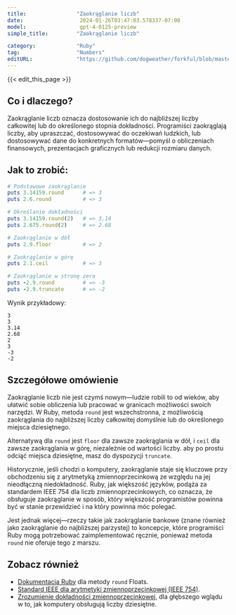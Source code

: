 ```yaml
---
title:                "Zaokrąglanie liczb"
date:                  2024-01-26T03:47:03.578337-07:00
model:                 gpt-4-0125-preview
simple_title:         "Zaokrąglanie liczb"

category:             "Ruby"
tag:                  "Numbers"
editURL:              "https://github.com/dogweather/forkful/blob/master/content/pl/ruby/rounding-numbers.md"
---
```


{{< edit_this_page >}}

## Co i dlaczego?
Zaokrąglanie liczb oznacza dostosowanie ich do najbliższej liczby całkowitej lub do określonego stopnia dokładności. Programiści zaokrąglają liczby, aby upraszczać, dostosowywać do oczekiwań ludzkich, lub dostosowywać dane do konkretnych formatów—pomyśl o obliczeniach finansowych, prezentacjach graficznych lub redukcji rozmiaru danych.

## Jak to zrobić:

```Ruby
# Podstawowe zaokrąglanie
puts 3.14159.round      # => 3
puts 2.6.round          # => 3

# Określanie dokładności
puts 3.14159.round(2)   # => 3.14
puts 2.675.round(2)     # => 2.68

# Zaokrąglanie w dół
puts 2.9.floor          # => 2

# Zaokrąglanie w górę
puts 2.1.ceil           # => 3

# Zaokrąglanie w stronę zera
puts -2.9.round         # => -3
puts -2.9.truncate      # => -2
```

Wynik przykładowy:
```
3
3
3.14
2.68
2
3
-3
-2
```

## Szczegółowe omówienie
Zaokrąglanie liczb nie jest czymś nowym—ludzie robili to od wieków, aby ułatwić sobie obliczenia lub pracować w granicach możliwości swoich narzędzi. W Ruby, metoda `round` jest wszechstronna, z możliwością zaokrąglania do najbliższej liczby całkowitej domyślnie lub do określonego miejsca dziesiętnego.

Alternatywą dla `round` jest `floor` dla zawsze zaokrąglania w dół, i `ceil` dla zawsze zaokrąglania w górę, niezależnie od wartości liczby. aby po prostu odciąć miejsca dziesiętne, masz do dyspozycji `truncate`.

Historycznie, jeśli chodzi o komputery, zaokrąglanie staje się kluczowe przy obchodzeniu się z arytmetyką zmiennoprzecinkową ze względu na jej nieodłączną niedokładność. Ruby, jak większość języków, podąża za standardem IEEE 754 dla liczb zmiennoprzecinkowych, co oznacza, że obsługuje zaokrąglanie w sposób, który większość programistów powinna być w stanie przewidzieć i na który powinna móc polegać.

Jest jednak więcej—rzeczy takie jak zaokrąglanie bankowe (znane również jako zaokrąglanie do najbliższej parzystej) to koncepcje, które programiści Ruby mogą potrzebować zaimplementować ręcznie, ponieważ metoda `round` nie oferuje tego z marszu.

## Zobacz również
- [Dokumentacja Ruby](https://ruby-doc.org/core-3.0.0/Float.html#method-i-round) dla metody `round` Floats.
- [Standard IEEE dla arytmetyki zmiennoprzecinkowej (IEEE 754)](https://ieeexplore.ieee.org/document/4610935).
- [Zrozumienie dokładności zmiennoprzecinkowej](https://floating-point-gui.de/), dla głębszego wglądu w to, jak komputery obsługują liczby dziesiętne.
